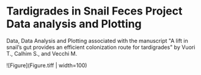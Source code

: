 # Tardigrades in Snail Feces Project Data analysis and Plotting
    
Data, Data Analysis and Plotting associated with the manuscript "A lift in snail’s gut provides an efficient colonization route for tardigrades"
by Vuori T., Calhim S., and Vecchi M.

![Figure](Figure.tiff | width=100)
